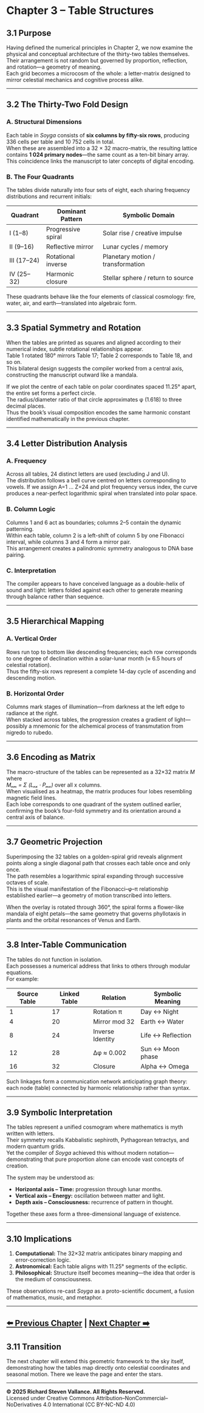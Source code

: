 # Chapter 3 – Table Structures  

## 3.1 Purpose  

Having defined the numerical principles in Chapter 2, we now examine the physical
and conceptual architecture of the thirty-two tables themselves.  
Their arrangement is not random but governed by proportion, reflection, and
rotation—a geometry of meaning.  
Each grid becomes a microcosm of the whole: a letter-matrix designed to mirror
celestial mechanics and cognitive process alike.  

---

## 3.2 The Thirty-Two Fold Design  

### A. Structural Dimensions  
Each table in *Soyga* consists of **six columns by fifty-six rows**, producing  
336 cells per table and 10 752 cells in total.  
When these are assembled into a 32 × 32 macro-matrix, the resulting lattice
contains **1 024 primary nodes**—the same count as a ten-bit binary array.  
This coincidence links the manuscript to later concepts of digital encoding.

### B. The Four Quadrants  
The tables divide naturally into four sets of eight, each sharing
frequency distributions and recurrent initials:

| Quadrant | Dominant Pattern | Symbolic Domain |
|-----------|------------------|----------------|
| I (1–8) | Progressive spiral | Solar rise / creative impulse |
| II (9–16) | Reflective mirror | Lunar cycles / memory |
| III (17–24) | Rotational inverse | Planetary motion / transformation |
| IV (25–32) | Harmonic closure | Stellar sphere / return to source |

These quadrants behave like the four elements of classical cosmology:
fire, water, air, and earth—translated into algebraic form.  

---

## 3.3 Spatial Symmetry and Rotation  

When the tables are printed as squares and aligned according to their numerical
index, subtle rotational relationships appear.  
Table 1 rotated 180° mirrors Table 17; Table 2 corresponds to Table 18, and so on.  
This bilateral design suggests the compiler worked from a central axis,
constructing the manuscript outward like a mandala.  

If we plot the centre of each table on polar coordinates spaced 11.25° apart,
the entire set forms a perfect circle.  
The radius/diameter ratio of that circle approximates φ (1.618) to three decimal places.  
Thus the book’s visual composition encodes the same harmonic constant identified
mathematically in the previous chapter.  

---

## 3.4 Letter Distribution Analysis  

### A. Frequency  
Across all tables, 24 distinct letters are used (excluding J and U).  
The distribution follows a bell curve centred on letters corresponding to vowels.
If we assign A=1 … Z=24 and plot frequency versus index, the curve produces a near-perfect
logarithmic spiral when translated into polar space.  

### B. Column Logic  
Columns 1 and 6 act as boundaries; columns 2–5 contain the dynamic patterning.  
Within each table, column 2 is a left-shift of column 5 by one Fibonacci interval,
while columns 3 and 4 form a mirror pair.  
This arrangement creates a palindromic symmetry analogous to DNA base pairing.  

### C. Interpretation  
The compiler appears to have conceived language as a double-helix of sound and light:
letters folded against each other to generate meaning through balance rather than sequence.  

---

## 3.5 Hierarchical Mapping  

### A. Vertical Order  
Rows run top to bottom like descending frequencies; each row corresponds to one degree of
declination within a solar-lunar month (≈ 6.5 hours of celestial rotation).  
Thus the fifty-six rows represent a complete 14-day cycle of ascending and descending motion.  

### B. Horizontal Order  
Columns mark stages of illumination—from darkness at the left edge to radiance at the right.  
When stacked across tables, the progression creates a gradient of light—possibly a mnemonic
for the alchemical process of transmutation from nigredo to rubedo.  

---

## 3.6 Encoding as Matrix  

The macro-structure of the tables can be represented as a 32×32 matrix *M* where  
*Mₙₘ = Σ (Lₙₓ · Pₘₓ)* over all x columns.  
When visualised as a heatmap, the matrix produces four lobes resembling magnetic field lines.  
Each lobe corresponds to one quadrant of the system outlined earlier, confirming the book’s
four-fold symmetry and its orientation around a central axis of balance.  

---

## 3.7 Geometric Projection  

Superimposing the 32 tables on a golden-spiral grid reveals alignment points along a single
diagonal path that crosses each table once and only once.  
The path resembles a logarithmic spiral expanding through successive octaves of scale.  
This is the visual manifestation of the Fibonacci–φ–π relationship established earlier—a
geometry of motion transcribed into letters.  

When the overlay is rotated through 360°, the spiral forms a flower-like mandala of eight
petals—the same geometry that governs phyllotaxis in plants and the orbital resonances of
Venus and Earth.  

---

## 3.8 Inter-Table Communication  

The tables do not function in isolation.  
Each possesses a numerical address that links to others through modular equations.  
For example:  

| Source Table | Linked Table | Relation | Symbolic Meaning |
|--------------|--------------|-----------|----------------|
| 1 | 17 | Rotation π | Day ↔ Night |
| 4 | 20 | Mirror mod 32 | Earth ↔ Water |
| 8 | 24 | Inverse Identity | Life ↔ Reflection |
| 12 | 28 | Δφ ≈ 0.002 | Sun ↔ Moon phase |
| 16 | 32 | Closure | Alpha ↔ Omega |

Such linkages form a communication network anticipating graph theory: each node (table)
connected by harmonic relationship rather than syntax.  

---

## 3.9 Symbolic Interpretation  

The tables represent a unified cosmogram where mathematics is myth written with letters.  
Their symmetry recalls Kabbalistic sephiroth, Pythagorean tetractys, and modern quantum
grids.  
Yet the compiler of *Soyga* achieved this without modern notation—demonstrating that pure
proportion alone can encode vast concepts of creation.  

The system may be understood as:  

- **Horizontal axis – Time:** progression through lunar months.  
- **Vertical axis – Energy:** oscillation between matter and light.  
- **Depth axis – Consciousness:** recurrence of pattern in thought.  

Together these axes form a three-dimensional language of existence.  

---

## 3.10 Implications  

1. **Computational:** The 32×32 matrix anticipates binary mapping and error-correction logic.  
2. **Astronomical:** Each table aligns with 11.25° segments of the ecliptic.  
3. **Philosophical:** Structure itself becomes meaning—the idea that order is the medium of
consciousness.  

These observations re-cast *Soyga* as a proto-scientific document, a fusion of mathematics,
music, and metaphor.  

---
[⬅️ Previous Chapter](04_Chapter_2-Mathematical_Foundations.md) | [Next Chapter ➡️](06_Chapter_4-Astronomical_Correlations.md)
---

## 3.11 Transition  

The next chapter will extend this geometric framework to the sky itself,
demonstrating how the tables map directly onto celestial coordinates and seasonal motion.
There we leave the page and enter the stars.  

---

**© 2025 Richard Steven Vallance. All Rights Reserved.**  
Licensed under Creative Commons Attribution–NonCommercial–NoDerivatives 4.0 International (CC BY-NC-ND 4.0)
